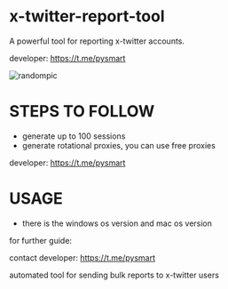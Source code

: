 # x-twitter-report-tool
A powerful tool for reporting x-twitter accounts.

developer: https://t.me/pysmart

![randompic](https://github.com/user-attachments/assets/00d292bf-d173-45c5-8117-56902d5b803b)


# STEPS TO FOLLOW
- generate up to 100 sessions
- generate rotational proxies, you can use free proxies

developer: https://t.me/pysmart

# USAGE
- there is the windows os version and mac os version

for further guide:

contact developer: https://t.me/pysmart

automated tool for sending bulk reports to x-twitter users
